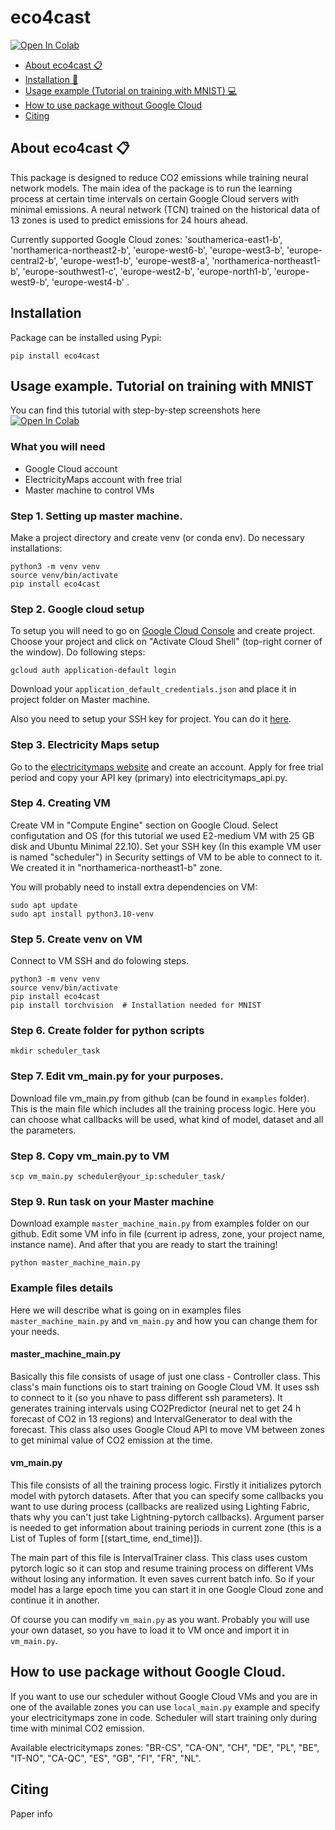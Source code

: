 # eco4cast

[![Open In Colab](https://colab.research.google.com/assets/colab-badge.svg)](https://colab.research.google.com/drive/18mUybd62_V73J3X0ARPl6ILyEjh9ChLE)

+ [About eco4cast :clipboard:](#1)
+ [Installation :wrench:](#2)
+ [Usage example (Tutorial on training with MNIST) :computer:](#3)
+ [How to use package without Google Cloud](#4)
+ [Citing](#5)
<!-- + [Feedback :envelope:](#6)  -->



## About eco4cast :clipboard: <a name="1"></a> 
This package is designed to reduce CO2 emissions while training neural network models. The main idea of the package is to run the learning process at certain time intervals on certain Google Cloud servers with minimal emissions. A neural network (TCN) trained on the historical data of 13 zones is used to predict emissions for 24 hours ahead.

Currently supported Google Cloud zones: 'southamerica-east1-b', 'northamerica-northeast2-b', 'europe-west6-b', 'europe-west3-b', 'europe-central2-b', 'europe-west1-b', 'europe-west8-a', 'northamerica-northeast1-b', 'europe-southwest1-c', 'europe-west2-b', 'europe-north1-b', 'europe-west9-b',  'europe-west4-b' .

## Installation <a name="2"></a> 
Package can be installed using Pypi:
```
pip install eco4cast
```

## Usage example. Tutorial on training with MNIST <a name="3"></a>

You can find this tutorial with step-by-step screenshots here [![Open In Colab](https://colab.research.google.com/assets/colab-badge.svg)](https://colab.research.google.com/drive/18mUybd62_V73J3X0ARPl6ILyEjh9ChLE)

### What you will need
- Google Cloud account
- ElectricityMaps account with free trial
- Master machine to control VMs 

### Step 1. Setting up master machine.
Make a project directory and create venv (or conda env). Do necessary installations:
```
python3 -m venv venv
source venv/bin/activate
pip install eco4cast
```

### Step 2. Google cloud setup
To setup you will need to go on [Google Cloud Console](console.cloud.google.com) and create project. Choose your project and click on "Activate Cloud Shell" (top-right corner of the window). Do following steps:

```
gcloud auth application-default login
```

Download your `application_default_credentials.json` and place it in project folder on Master machine.

Also you need to setup your SSH key for project. You can do it [here](https://console.cloud.google.com/compute/metadata/sshKeys).

### Step 3. Electricity Maps setup
Go to the [electricitymaps website](api-portal.electricitymaps.com) and create an account. Apply for free trial period and copy your API key (primary) into electricitymaps_api.py.


### Step 4. Creating VM
Create VM in "Compute Engine" section on Google Cloud. Select configutation and OS (for this tutorial we used E2-medium VM with 25 GB disk and Ubuntu Minimal 22.10). Set your SSH key (In this example VM user is named "scheduler") in Security settings of VM to be able to connect to it. We created it in "northamerica-northeast1-b" zone.


You will probably need to install extra dependencies on VM:
```
sudo apt update
sudo apt install python3.10-venv 
```

### Step 5. Create venv on VM
Connect to VM SSH and do folowing steps.
```
python3 -m venv venv
source venv/bin/activate
pip install eco4cast
pip install torchvision  # Installation needed for MNIST
```

### Step 6. Create folder for python scripts
```
mkdir scheduler_task
```

### Step 7. Edit vm_main.py for your purposes.
Download file vm_main.py from github (can be found in `examples` folder).
This is the main file which includes all the training process logic. Here you can choose what callbacks will be used, what kind of model, dataset and all the parameters. 


### Step 8. Copy vm_main.py to VM
```
scp vm_main.py scheduler@your_ip:scheduler_task/
```


### Step 9. Run task on your Master machine
Download example `master_machine_main.py` from examples folder on our github. Edit some VM info in file (current ip adress, zone, your project name, instance name).
And after that you are ready to start the training!
```
python master_machine_main.py
```



### Example files details
Here we will describe what is going on in examples files `master_machine_main.py` and `vm_main.py` and how you can change them for your needs.

#### master_machine_main.py
Basically this file consists of usage of just one class - Controller class. This class's main functions ois to start training on Google Cloud VM. It uses ssh to connect to it (so you nhave to pass different ssh parameters). It generates training intervals using CO2Predictor (neural net to get 24 h forecast of CO2 in 13 regions) and IntervalGenerator to deal with the forecast. This class also uses Google Cloud API to move VM between zones to  get minimal value of CO2 emission at the time. 


#### vm_main.py
This file consists of all the training process logic. Firstly it initializes pytorch model with pytorch datasets. After that you can specify some callbacks you want to use during process (callbacks are realized using Lighting Fabric, thats why you can't just take Lightning-pytorch callbacks). Argument parser is needed to get information about training periods in current zone (this is a List of Tuples of form [(start_time, end_time)]). 

The main part of this file is IntervalTrainer class. This class uses custom pytorch logic so it can stop and resume training process on different VMs without losing any information. It even saves current batch info. So if your model has a large epoch time you can start it in one Google Cloud zone and continue it in another. 

Of course you can modify `vm_main.py` as you want. Probably you will use your own dataset, so you have to load it to VM once and import it in `vm_main.py`.


## How to use package without Google Cloud. <a name="4"></a>
If you want to use our scheduler without Google Cloud VMs and you are in one of the available zones you can use `local_main.py` example and specify your electricitymaps zone in code. Scheduler will start training only during time with minimal CO2 emission.

Available electricitymaps zones: "BR-CS", "CA-ON", "CH", "DE", "PL", "BE", "IT-NO", "CA-QC", "ES", "GB", "FI", "FR", "NL".

## Citing <a name="5"></a>
Paper info


<!-- ## Feedback <a name="6"></a>
email? -->